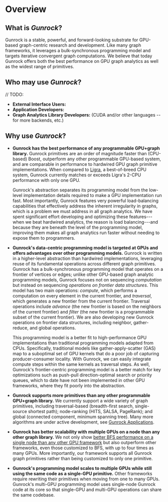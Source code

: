# Overview

## What is _Gunrock_?
Gunrock is a stable, powerful, and forward-looking substrate for GPU-based graph-centric research and development. Like many graph frameworks, it leverages a bulk-synchronous programming model and targets iterative convergent graph computations. We believe that today Gunrock offers both the best performance on GPU graph analytics as well as the widest range of primitives.

## Who may use _Gunrock_?
// TODO:
+ **External Interface Users:**
+ **Application Developers:**
+ **Graph Analytics Library Developers:** (CUDA and/or other languages -- for more backends, etc.)

## Why use _Gunrock_?
-   **Gunrock has the best performance of any programmable GPU+graph library.** Gunrock primitives are an order of magnitude faster than  (CPU-based) Boost, outperform any other programmable GPU-based system, and are comparable in performance to hardwired GPU graph primitive implementations. When  compared to [Ligra](https://github.com/jshun/ligra), a best-of-breed CPU system, Gunrock currently  matches or exceeds Ligra's 2-CPU performance with only one GPU.

    Gunrock's abstraction separates its programming model from the  low-level implementation details required to make a GPU  implementation run fast. Most importantly, Gunrock features very powerful load-balancing capabilities that effectively address the   inherent irregularity in graphs, which is a problem we must address   in all graph analytics. We have spent significant effort developing   and optimizing these features---when we beat hardwired analytics,   the reason is load balancing---and because they are beneath the   level of the programming model, improving them makes all graph   analytics run faster without needing to expose them to programmers.

-   **Gunrock's data-centric programming model is targeted at GPUs and offers advantages over other programming models.** Gunrock is written in a higher-level abstraction than hardwired implementations, leveraging reuse of its fundamental operations across different graph primitives. Gunrock has a bulk-synchronous programming model that operates on a frontier of vertices or edges; unlike other GPU-based graph analytic programming models, Gunrock focuses not on sequencing *computation* but instead on sequencing *operations on frontier data structures*. This model has two main operations: *compute*, which performs a computation on every element in the current frontier, and *traversal*, which generates a new frontier from the current frontier. Traversal operations include *advance* (the new frontier is based on the neighbors of the current frontier) and *filter* (the new frontier is a programmable subset of the current frontier). We are also developing new Gunrock operations on frontier data structures, including neighbor, gather-reduce, and global operations.

    This programming model is a better fit to high-performance GPU implementations than traditional programming models adapted from CPUs. Specifically, traditional models like gather-apply-scatter (GAS) map to a suboptimal set of GPU kernels that do a poor job of capturing producer-consumer locality. With Gunrock, we can easily integrate compute steps within the same kernels as traversal steps. As well, Gunrock's frontier-centric programming model is a better match for key optimizations such as push-pull direction-optimal search or priority queues, which to date have not been implemented in other GPU frameworks, where they fit poorly into the abstraction.

-   **Gunrock supports more primitives than any other programmable GPU+graph library.** We currently support a wide variety of graph primitives, including traversal-based (breadth-first search, single-source shortest path); node-ranking (HITS, SALSA, PageRank); and global (connected component, minimum spanning tree). Many more algorithms are under active development, see [Gunrock Applications](https://gunrock.github.io/docs/#gunrock_applications).

-   **Gunrock has better scalability with multiple GPUs on a node than any other graph library.** We not only show [better BFS performance on a single node than any other GPU framework](http://arxiv.org/abs/1504.04804) but also outperform other frameworks, even those customized to BFS, with up to four times as many GPUs. More importantly, our framework supports all Gunrock graph primitives rather than being customized to only one primitive.

-   **Gunrock's programming model scales to multiple GPUs while still using the same code as a single-GPU primitive.** Other frameworks require rewriting their primitives when moving from one to many GPUs. Gunrock's multi-GPU programming model uses single-node Gunrock code at its core so that single-GPU and multi-GPU operations can share the same codebase.
